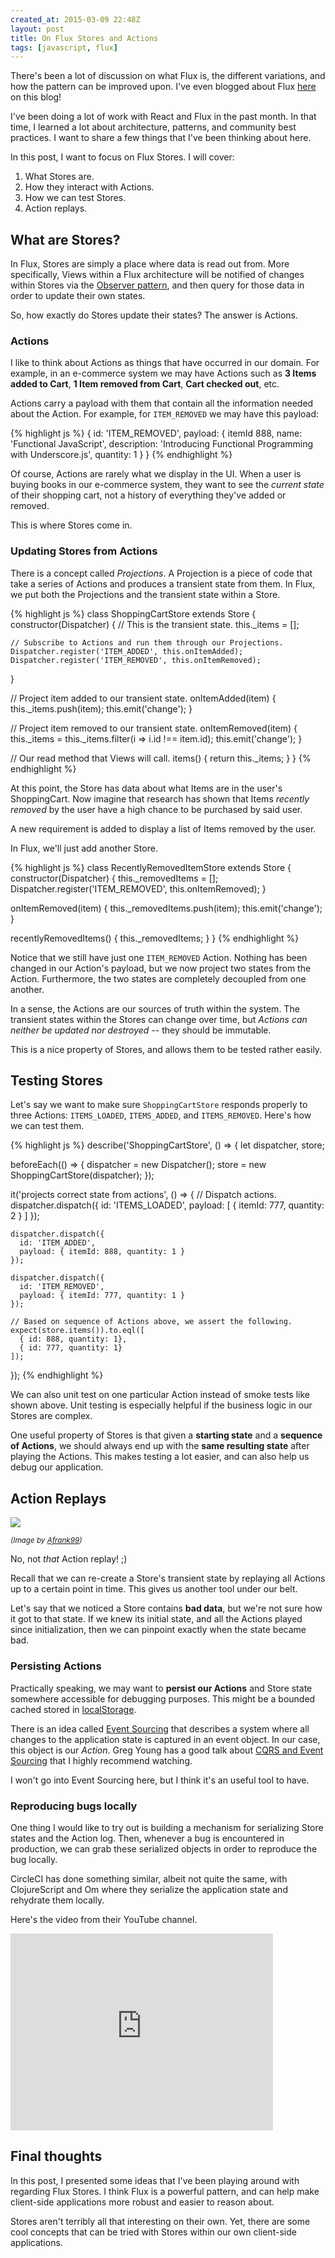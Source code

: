 ```yaml
---
created_at: 2015-03-09 22:48Z
layout: post
title: On Flux Stores and Actions
tags: [javascript, flux]
---
```


There's been a lot of discussion on what Flux is, the different variations, and
how the pattern can be improved upon.  I've even blogged about Flux
[here](http://jaysoo.ca/2015/02/06/what-the-flux/) on this blog!

I've been doing a lot of work with React and Flux in the past month. In that time,
I learned a lot about architecture, patterns, and community best practices. I
want to share a few things that I've been thinking about here.

In this post, I want to focus on Flux Stores. I will cover:

1. What Stores are.
2. How they interact with Actions.
3. How we can test Stores.
4. Action replays.

## What are Stores?

In Flux, Stores are simply a place where data is read out from. More specifically,
Views within a Flux architecture will be notified of changes within Stores via
the [Observer pattern](http://en.wikipedia.org/wiki/Observer_pattern), and then
query for those data in order to update their own states.

So, how exactly do Stores update their states? The answer is Actions.

### Actions

I like to think about Actions as things that have occurred in our domain. For
example, in an e-commerce system we may have Actions such as **3 Items added to Cart**,
**1 Item removed from Cart**, **Cart checked out**, etc.

Actions carry a payload with them that contain all the information needed
about the Action. For example, for `ITEM_REMOVED` we may have this payload:

{% highlight js %}
{
  id: 'ITEM_REMOVED',
  payload: {
    itemId 888,
    name: 'Functional JavaScript',
    description: 'Introducing Functional Programming with Underscore.js',
    quantity: 1
  }
}
{% endhighlight %}

Of course, Actions are rarely what we display in the UI. When a user is buying
books in our e-commerce system, they want to see the *current state*
of their shopping cart, not a history of everything they've added or removed.

This is where Stores come in.

### Updating Stores from Actions

There is a concept called *Projections*. A Projection is a piece of code that
take a series of Actions and produces a transient state from them. In Flux, we
put both the Projections and the transient state within a Store.

{% highlight js %}
class ShoppingCartStore extends Store {
  constructor(Dispatcher) {
    // This is the transient state.
    this._items = [];

    // Subscribe to Actions and run them through our Projections.
    Dispatcher.register('ITEM_ADDED', this.onItemAdded);
    Dispatcher.register('ITEM_REMOVED', this.onItemRemoved);
  }

  // Project item added to our transient state.
  onItemAdded(item) {
    this._items.push(item);
    this.emit('change');
  }

  // Project item removed to our transient state.
  onItemRemoved(item) {
    this._items = this._items.filter(i => i.id !== item.id);
    this.emit('change');
  }

  // Our read method that Views will call.
  items() {
    return this._items;
  }
}
{% endhighlight %}

At this point, the Store has data about what Items are in the user's ShoppingCart.
Now imagine that research has shown that Items *recently removed* by the user
have a high chance to be purchased by said user.

A new requirement is added to display a list of Items removed by the user.

In Flux, we'll just add another Store.

{% highlight js %}
class RecentlyRemovedItemStore extends Store {
  constructor(Dispatcher) {
    this._removedItems = [];
    Dispatcher.register('ITEM_REMOVED', this.onItemRemoved);
  }

  onItemRemoved(item) {
    this._removedItems.push(item);
    this.emit('change');
  }

  recentlyRemovedItems() {
    this._removedItems;
  }
}
{% endhighlight %}

Notice that we still have just one `ITEM_REMOVED` Action. Nothing has been
changed in our Action's payload, but we now project two states from the Action.
Furthermore, the two states are completely decoupled from one another.

In a sense, the Actions are our sources of truth within the system. The transient
states within the Stores can change over time, but *Actions can neither be
updated nor destroyed* -- they should be immutable.

This is a nice property of Stores, and allows them to be tested rather easily.

## Testing Stores

Let's say we want to make sure `ShoppingCartStore` responds properly to three
Actions: `ITEMS_LOADED`, `ITEMS_ADDED`, and `ITEMS_REMOVED`. Here's how we can
test them.

{% highlight js %}
describe('ShoppingCartStore', () => {
  let dispatcher, store;

  beforeEach(() => {
    dispatcher = new Dispatcher();
    store = new ShoppingCartStore(dispatcher);
  });

  it('projects correct state from actions', () => {
    // Dispatch actions.
    dispatcher.dispatch({
      id: 'ITEMS_LOADED',
      payload: [ { itemId: 777, quantity: 2 } ]
    });

    dispatcher.dispatch({
      id: 'ITEM_ADDED',
      payload: { itemId: 888, quantity: 1 }
    });

    dispatcher.dispatch({
      id: 'ITEM_REMOVED',
      payload: { itemId: 777, quantity: 1 }
    });

    // Based on sequence of Actions above, we assert the following.
    expect(store.items()).to.eql([
      { id: 888, quantity: 1},
      { id: 777, quantity: 1}
    ]);
  });
{% endhighlight %}

We can also unit test on one particular Action instead of smoke tests like shown above.
Unit testing is especially helpful if the business logic in our Stores are complex.

One useful property of Stores is that given a **starting state** and a
**sequence of Actions**, we should always end up with the **same resulting state**
after playing the Actions. This makes testing a lot easier, and can also help us debug
our application.


## Action Replays

![](/images/Action_Replay_Amiga500.jpg)

<small class="muted"><em>
  (Image by <a href="http://commons.wikimedia.org/wiki/User:Afrank99">Afrank99</a>)
</em></small>

No, not *that* Action replay! ;)

Recall that we can re-create a Store's transient state by replaying
all Actions up to a certain point in time. This gives us another tool under our belt.

Let's say that we noticed a Store contains **bad data**, but we're not sure how
it got to that state. If we knew its initial state, and all the Actions played
since initialization, then we can pinpoint exactly when the state became bad.

### Persisting Actions

Practically speaking, we may want to **persist our Actions** and Store state
somewhere accessible for debugging purposes. This might be a bounded cached
stored in [localStorage](https://developer.mozilla.org/en/docs/Web/Guide/API/DOM/Storage#localStorage).

There is an idea called [Event Sourcing](http://martinfowler.com/eaaDev/EventSourcing.html)
that describes a system where all changes to the application state is captured
in an event object. In our case, this object is our *Action*. Greg Young has
a good talk about [CQRS and Event Sourcing](https://www.youtube.com/watch?v=JHGkaShoyNs)
that I highly recommend watching.

I won't go into Event Sourcing here, but I think it's an useful tool to have.

### Reproducing bugs locally

One thing I would like to try out is building a mechanism for serializing Store
states and the Action log. Then, whenever a bug is encountered in production, we
can grab these serialized objects in order to reproduce the bug locally.

CircleCI has done something similar, albeit not quite the same, with ClojureScript and Om
where they serialize the application state and rehydrate them locally.

Here's the video from their YouTube channel.

<iframe width="420" height="315" src="https://www.youtube.com/embed/5yHFTN-_mOo" frameborder="0" allowfullscreen></iframe>

## Final thoughts

In this post, I presented some ideas that I've been playing around with regarding
Flux Stores. I think Flux is a powerful pattern, and can help make client-side
applications more robust and easier to reason about.

Stores aren't terribly all that interesting on their own. Yet, there are some cool
concepts that can be tried with Stores within our own client-side applications.

